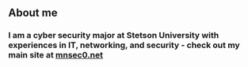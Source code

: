 ## About me
### I am a cyber security major at Stetson University with experiences in IT, networking, and security - check out my main site at [mnsec0.net](https://mnsec0.net)
